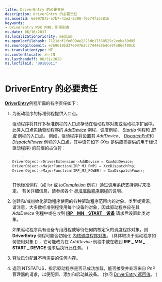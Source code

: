 ```yaml
---
title: DriverEntry 的必要责任
description: DriverEntry 的必要责任
ms.assetid: 6e997875-e7b7-43e2-8398-f0574f3a5816
keywords:
- DriverEntry WDK 内核，所需职责
ms.date: 06/16/2017
ms.localizationpriority: medium
ms.openlocfilehash: 7121dbf1fe6094e2223de17388529c2eeba59d85
ms.sourcegitcommit: e769619bd37e04762c77444e8b4ce9fe86ef09cb
ms.translationtype: MT
ms.contentlocale: zh-CN
ms.lasthandoff: 08/31/2020
ms.locfileid: "89186011"
---
```

# <a name="driverentrys-required-responsibilities"></a>DriverEntry 的必要责任





[**DriverEntry**](/windows-hardware/drivers/ddi/wdm/nc-wdm-driver_initialize)例程所需的有序责任如下：

1.  为驱动程序的标准例程提供入口点。

    驱动程序将其许多标准例程的入口点存储在驱动程序对象或驱动程序扩展中。 此类入口点包括驱动程序的 [*AddDevice*](/windows-hardware/drivers/ddi/wdm/nc-wdm-driver_add_device) 例程、调度例程、 [*StartIo*](/windows-hardware/drivers/ddi/wdm/nc-wdm-driver_startio) 例程和 [*卸载*](/windows-hardware/drivers/ddi/wdm/nc-wdm-driver_unload) 例程的入口点。 例如，驱动程序将设置其 *AddDevice*、 [*DispatchPnP*](/windows-hardware/drivers/ddi/wdm/nc-wdm-driver_dispatch)和 [*DispatchPower*](/windows-hardware/drivers/ddi/wdm/nc-wdm-driver_dispatch) 例程的入口点，其中语句如下 (*Xxx* 是供应商提供的用于标识驱动程序) 的前缀的占位符：

    ```cpp
        :
    DriverObject->DriverExtension->AddDevice = XxxAddDevice;
    DriverObject->MajorFunction[IRP_MJ_PNP] = XxxDispatchPnp;
    DriverObject->MajorFunction[IRP_MJ_POWER] = XxxDispatchPower;
        :
    ```

    其他标准例程（如 Isr 或 [*IoCompletion*](/windows-hardware/drivers/ddi/wdm/nc-wdm-io_completion_routine) 例程）通过调用系统支持例程来指定。 有关详细信息，请参阅各个 [标准驱动程序例程](./introduction-to-standard-driver-routines.md)的说明。

2.  创建和/或初始化驱动程序使用的各种驱动程序范围内的对象、类型或资源。 请注意，大多数标准例程使用每个设备的对象，因此驱动程序应在其 *AddDevice* 例程中或在收到 [**IRP \_ MN \_ START \_ 设备**](./irp-mn-start-device.md) 请求后设置此类对象。

    如果驱动程序具有设备专用线程或等待任何内核定义的调度程序对象，则 **DriverEntry** 例程可能会初始化 [内核调度程序对象](./introduction-to-kernel-dispatcher-objects.md)。  (具体取决于驱动程序如何使用对象 () ，它可能改为在 *AddDevice* 例程中或在收到 **IRP \_ MN \_ START \_ DEVICE** 请求后执行此任务。 ) 

3.  释放已分配且不再需要的任何内存。

4.  返回 NTSTATUS，指示驱动程序是否已成功加载，能否接受并处理来自 PnP 管理器的请求，以便配置、添加和启动其设备。  (参阅 [DriverEntry 返回值](driverentry-return-values.md)。 ) 

 

